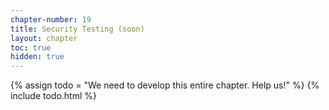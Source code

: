 ```yaml
---
chapter-number: 19
title: Security Testing (soon)
layout: chapter
toc: true
hidden: true
---
```


{% assign todo = "We need to develop this entire chapter. Help us!" %}
{% include todo.html %}

